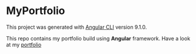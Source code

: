 # MyPortfolio

This project was generated with [Angular CLI](https://github.com/angular/angular-cli) version 9.1.0.

This repo contains my portfolio build using **Angular** framework. Have a look at my [portfolio](https://vigneshwar-portfolio.netlify.app/)
